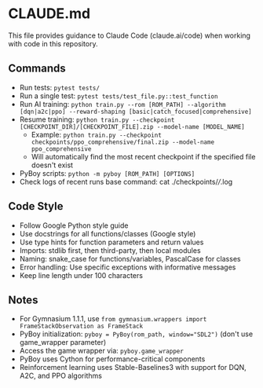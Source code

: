# CLAUDE.md

This file provides guidance to Claude Code (claude.ai/code) when working with code in this repository.

## Commands
- Run tests: `pytest tests/`
- Run a single test: `pytest tests/test_file.py::test_function`
- Run AI training: `python train.py --rom [ROM_PATH] --algorithm [dqn|a2c|ppo] --reward-shaping [basic|catch_focused|comprehensive]`
- Resume training: `python train.py --checkpoint [CHECKPOINT_DIR]/[CHECKPOINT_FILE].zip --model-name [MODEL_NAME]`
  - Example: `python train.py --checkpoint checkpoints/ppo_comprehensive/final.zip --model-name ppo_comprehensive`
  - Will automatically find the most recent checkpoint if the specified file doesn't exist
- PyBoy scripts: `python -m pyboy [ROM_PATH] [OPTIONS]`
- Check logs of recent runs base command: cat ./checkpoints/*/*.log

## Code Style
- Follow Google Python style guide
- Use docstrings for all functions/classes (Google style)
- Use type hints for function parameters and return values
- Imports: stdlib first, then third-party, then local modules
- Naming: snake_case for functions/variables, PascalCase for classes
- Error handling: Use specific exceptions with informative messages
- Keep line length under 100 characters

## Notes
- For Gymnasium 1.1.1, use `from gymnasium.wrappers import FrameStackObservation as FrameStack`
- PyBoy initialization: `pyboy = PyBoy(rom_path, window="SDL2")` (don't use game_wrapper parameter)
- Access the game wrapper via: `pyboy.game_wrapper`
- PyBoy uses Cython for performance-critical components
- Reinforcement learning uses Stable-Baselines3 with support for DQN, A2C, and PPO algorithms